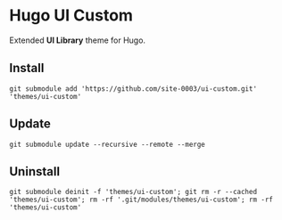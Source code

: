 # Hugo UI Custom

Extended **UI Library** theme for Hugo.

## Install

```
git submodule add 'https://github.com/site-0003/ui-custom.git' 'themes/ui-custom'
```

## Update

```
git submodule update --recursive --remote --merge
```

## Uninstall

```
git submodule deinit -f 'themes/ui-custom'; git rm -r --cached 'themes/ui-custom'; rm -rf '.git/modules/themes/ui-custom'; rm -rf 'themes/ui-custom'
```
